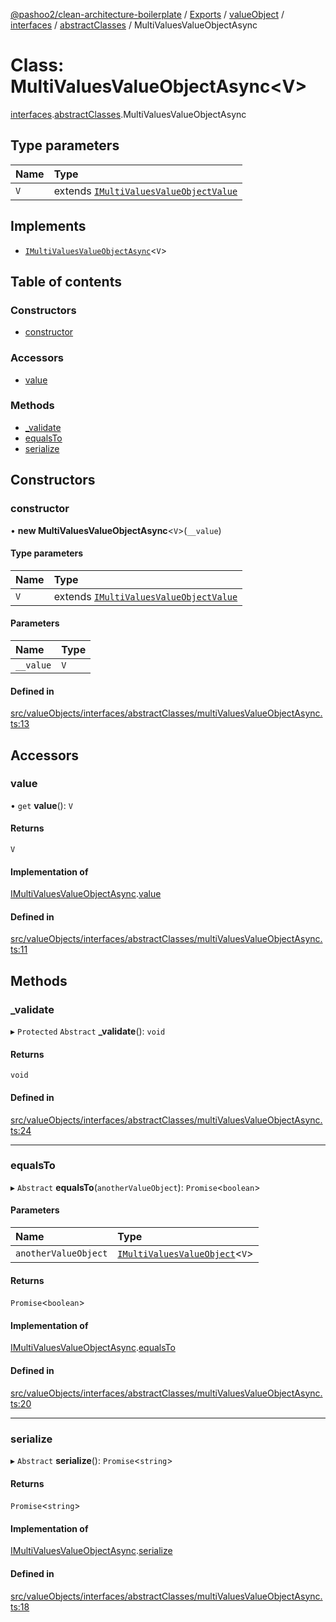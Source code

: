 [@pashoo2/clean-architecture-boilerplate](../README.md) / [Exports](../modules.md) / [valueObject](../modules/valueobject.md) / [interfaces](../modules/valueobject.interfaces.md) / [abstractClasses](../modules/valueobject.interfaces.abstractclasses.md) / MultiValuesValueObjectAsync

# Class: MultiValuesValueObjectAsync<V\>

[interfaces](../modules/valueobject.interfaces.md).[abstractClasses](../modules/valueobject.interfaces.abstractclasses.md).MultiValuesValueObjectAsync

## Type parameters

| Name | Type |
| :------ | :------ |
| `V` | extends [`IMultiValuesValueObjectValue`](../interfaces/valueobject.interfaces.imultivaluesvalueobjectvalue.md) |

## Implements

- [`IMultiValuesValueObjectAsync`](../interfaces/valueobject.interfaces.imultivaluesvalueobjectasync.md)<`V`\>

## Table of contents

### Constructors

- [constructor](valueobject.interfaces.abstractclasses.multivaluesvalueobjectasync.md#constructor)

### Accessors

- [value](valueobject.interfaces.abstractclasses.multivaluesvalueobjectasync.md#value)

### Methods

- [\_validate](valueobject.interfaces.abstractclasses.multivaluesvalueobjectasync.md#_validate)
- [equalsTo](valueobject.interfaces.abstractclasses.multivaluesvalueobjectasync.md#equalsto)
- [serialize](valueobject.interfaces.abstractclasses.multivaluesvalueobjectasync.md#serialize)

## Constructors

### constructor

• **new MultiValuesValueObjectAsync**<`V`\>(`__value`)

#### Type parameters

| Name | Type |
| :------ | :------ |
| `V` | extends [`IMultiValuesValueObjectValue`](../interfaces/valueobject.interfaces.imultivaluesvalueobjectvalue.md) |

#### Parameters

| Name | Type |
| :------ | :------ |
| `__value` | `V` |

#### Defined in

[src/valueObjects/interfaces/abstractClasses/multiValuesValueObjectAsync.ts:13](https://github.com/pashoo2/clean-architecture-boilerplate/blob/4202db5/src/valueObjects/interfaces/abstractClasses/multiValuesValueObjectAsync.ts#L13)

## Accessors

### value

• `get` **value**(): `V`

#### Returns

`V`

#### Implementation of

[IMultiValuesValueObjectAsync](../interfaces/valueobject.interfaces.imultivaluesvalueobjectasync.md).[value](../interfaces/valueobject.interfaces.imultivaluesvalueobjectasync.md#value)

#### Defined in

[src/valueObjects/interfaces/abstractClasses/multiValuesValueObjectAsync.ts:11](https://github.com/pashoo2/clean-architecture-boilerplate/blob/4202db5/src/valueObjects/interfaces/abstractClasses/multiValuesValueObjectAsync.ts#L11)

## Methods

### \_validate

▸ `Protected` `Abstract` **_validate**(): `void`

#### Returns

`void`

#### Defined in

[src/valueObjects/interfaces/abstractClasses/multiValuesValueObjectAsync.ts:24](https://github.com/pashoo2/clean-architecture-boilerplate/blob/4202db5/src/valueObjects/interfaces/abstractClasses/multiValuesValueObjectAsync.ts#L24)

___

### equalsTo

▸ `Abstract` **equalsTo**(`anotherValueObject`): `Promise`<`boolean`\>

#### Parameters

| Name | Type |
| :------ | :------ |
| `anotherValueObject` | [`IMultiValuesValueObject`](../interfaces/valueobject.interfaces.imultivaluesvalueobject.md)<`V`\> |

#### Returns

`Promise`<`boolean`\>

#### Implementation of

[IMultiValuesValueObjectAsync](../interfaces/valueobject.interfaces.imultivaluesvalueobjectasync.md).[equalsTo](../interfaces/valueobject.interfaces.imultivaluesvalueobjectasync.md#equalsto)

#### Defined in

[src/valueObjects/interfaces/abstractClasses/multiValuesValueObjectAsync.ts:20](https://github.com/pashoo2/clean-architecture-boilerplate/blob/4202db5/src/valueObjects/interfaces/abstractClasses/multiValuesValueObjectAsync.ts#L20)

___

### serialize

▸ `Abstract` **serialize**(): `Promise`<`string`\>

#### Returns

`Promise`<`string`\>

#### Implementation of

[IMultiValuesValueObjectAsync](../interfaces/valueobject.interfaces.imultivaluesvalueobjectasync.md).[serialize](../interfaces/valueobject.interfaces.imultivaluesvalueobjectasync.md#serialize)

#### Defined in

[src/valueObjects/interfaces/abstractClasses/multiValuesValueObjectAsync.ts:18](https://github.com/pashoo2/clean-architecture-boilerplate/blob/4202db5/src/valueObjects/interfaces/abstractClasses/multiValuesValueObjectAsync.ts#L18)

